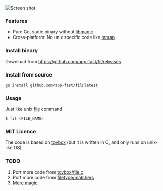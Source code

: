 ![Screen shot](https://i.imgur.com/Ike5iIJ.png)

### Features

* Pure Go, static binary without [libmagic](http://darwinsys.com/file)
* Cross-platform: No unix specific code like [mmap](https://godoc.org/golang.org/x/exp/mmap)

### Install binary

Download from https://github.com/app-fast/fil/releases

### Install from source

```sh
go install github.com/app-fast/fil@latest
```

### Usage

Just like unix [file](https://en.wikipedia.org/wiki/File_(command)) command

```sh
$ fil <FILE_NAME>
```

### MIT Licence

The code is based on [toybox](https://en.wikipedia.org/wiki/Toybox) (but it is written in C, and only runs on unix-like OS)

### TODO

1. Port more code from [toybox/file.c](https://github.com/landley/toybox/blob/master/toys/posix/file.c)
2. Port more code from [filetype/matchers](https://github.com/h2non/filetype/tree/master/matchers)
3. [More magic](https://en.wikipedia.org/wiki/Magic_number_(programming))
